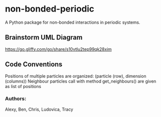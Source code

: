 # non-bonded-periodic
A Python package for non-bonded interactions in periodic systems.

## Brainstorm UML Diagram
https://go.gliffy.com/go/share/s10vtlu2tep99qk28xim

## Code Conventions
Positions of multiple particles are organized: (particle (row), dimension (columns))
Neighbour particles call with method get_neighbours() are given as list of positions

### Authors:  
Alexy,
Ben,
Chris,
Ludovica,
Tracy
